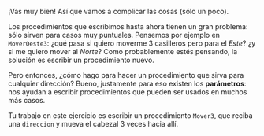 ¡Vas muy bien! Así que vamos a complicar las cosas (sólo un poco).

Los procedimientos que escribimos hasta ahora tienen un gran problema: sólo sirven para casos muy puntuales. Pensemos por ejemplo en `MoverOeste3`: ¿qué pasa si quiero moverme 3 casilleros pero para el _Este_? ¿y si me quiero mover al _Norte_? Como probablemente estés pensando, la solución es escribir un procedimiento nuevo.

Pero entonces, ¿cómo hago para hacer un procedimiento que sirva para cualquier dirección? Bueno, justamente para eso existen los **parámetros**: nos ayudan a escribir procedimientos que pueden ser usados en muchos más casos.

Tu trabajo en este ejercicio es escribir un procedimiento `Mover3`, que reciba una `direccion` y mueva el cabezal 3 veces hacia allí.